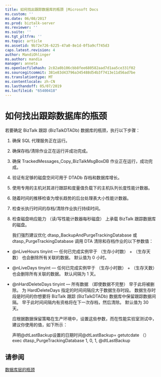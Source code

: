 ```yaml
---
title: 如何找出跟踪数据库的瓶颈 |Microsoft Docs
ms.custom: ''
ms.date: 06/08/2017
ms.prod: biztalk-server
ms.reviewer: ''
ms.suite: ''
ms.tgt_pltfrm: ''
ms.topic: article
ms.assetid: 9b72e726-6225-47a0-8e1d-0f5a9cf745d3
caps.latest.revision: 4
author: MandiOhlinger
ms.author: mandia
manager: anneta
ms.openlocfilehash: 2c82a0b106cbb8fee680582aad7d1aa5ce331f02
ms.sourcegitcommit: 381e83d43796a345488d54b3f7413e11d56ad7be
ms.translationtype: MT
ms.contentlocale: zh-CN
ms.lasthandoff: 05/07/2019
ms.locfileid: "65400418"
---
```

# <a name="how-to-identify-bottlenecks-in-the-tracking-database"></a>如何找出跟踪数据库的瓶颈
若要确定 BizTalk 跟踪 (BizTalkDTADb) 数据库的瓶颈，执行以下步骤：  
  
1. 确保 SQL 代理服务正在运行。  
  
2. 确保存档/清除作业正在运行并成功完成。  
  
3. 确保 TrackedMessages_Copy_BizTalkMsgBoxDB 作业正在运行，成功完成。  
  
4. 验证有足够的磁盘空间可用于 DTADb 存档和数据库增长。  
  
5. 使用专用的主机对其进行跟踪和度量值负载下的主机队列长度性能计数器。  
  
6. 随着时间的推移检查为增长趋势的后台处理表大小性能计数器。  
  
7. 检查长执行时间的存档/清除作业执行持续时间。  
  
8. 检查磁盘响应能力 （读/写性能计数器每秒磁盘） 上承载 BizTalk 跟踪数据库的磁盘。  
  
   我们强烈建议优化 dtasp_BackupAndPurgeTrackingDatabase 或 dtasp_PurgeTrackingDatabase 调用 DTA 清除和存档作业的以下参数值：  
  
- @nLiveHours tinyint — 任何已完成实例早于 （生存小时数） + （生存天数） 也会删除所有关联的数据。 默认值为 0 小时。  
  
- @nLiveDays tinyint — 任何已完成实例早于 （生存小时数） + （生存天数） 也会删除所有关联的数据。 默认间隔为 1 天。  
  
- @nHardDeleteDays tinyint — 所有数据 （即使数据不完整） 早于此将被删除。 为 HardDeleteDays 指定的时间间隔应大于数据生存时段。 数据生存时段是时间的你想要将 BizTalk 跟踪 (BizTalkDTADb) 数据库中保留跟踪数据间隔。 早于此时间间隔内有资格将在下一次存档，然后清除。 默认值为 30 天。  
  
  应根据数据保留策略在生产环境中，设置这些参数，而在性能实验室测试中，建议你使用的值，如下所示：  
  
  声明@dtLastBackup设置的日期时间@dtLastBackup= getutcdate （）  
  exec dtasp_PurgeTrackingDatabase 1, 0, 1, @dtLastBackup  
  
## <a name="see-also"></a>请参阅  
 [数据库层的瓶颈](../technical-guides/bottlenecks-in-the-database-tier.md)